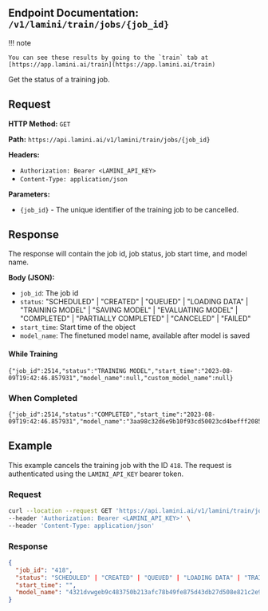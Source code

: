 ## Endpoint Documentation: `/v1/lamini/train/jobs/{job_id}`

!!! note

    You can see these results by going to the `train` tab at [https://app.lamini.ai/train](https://app.lamini.ai/train)

Get the status of a training job.

## Request

**HTTP Method:** `GET`

**Path:** `https://api.lamini.ai/v1/lamini/train/jobs/{job_id}`

**Headers:**

- `Authorization: Bearer <LAMINI_API_KEY>`
- `Content-Type: application/json`

**Parameters:**

- `{job_id}` - The unique identifier of the training job to be cancelled.

## Response

The response will contain the job id, job status, job start time, and model name.

**Body (JSON):**

- `job_id`: The job id
- `status`: "SCHEDULED" | "CREATED" | "QUEUED" | "LOADING DATA" | "TRAINING MODEL" | "SAVING MODEL" | "EVALUATING MODEL" | "COMPLETED" | "PARTIALLY COMPLETED" | "CANCELED" | "FAILED"
- `start_time`: Start time of the object
- `model_name`: The finetuned model name, available after model is saved

#### While Training

```
{"job_id":2514,"status":"TRAINING MODEL","start_time":"2023-08-09T19:42:46.857931","model_name":null,"custom_model_name":null}
```

### When Completed

```
{"job_id":2514,"status":"COMPLETED","start_time":"2023-08-09T19:42:46.857931","model_name":"3aa98c32d6e9b10f93cd50023cd4befff2085705c32adedb73d4dc217592ef78","custom_model_name":""}
```

## Example

This example cancels the training job with the ID `418`. The request is authenticated using the `LAMINI_API_KEY` bearer token.

### Request

```bash
curl --location --request GET 'https://api.lamini.ai/v1/lamini/train/jobs/418' \
--header 'Authorization: Bearer <LAMINI_API_KEY>' \
--header 'Content-Type: application/json'
```

### Response

```json
{
  "job_id": "418",
  "status": "SCHEDULED" | "CREATED" | "QUEUED" | "LOADING DATA" | "TRAINING MODEL" | "SAVING MODEL" | "EVALUATING MODEL" | "COMPLETED" | "CANCELED" | "FAILED",
  "start_time": "",
  "model_name": "4321dvwgeb9c483750b213afc78b49fe875d43db27d508e821c2e92e2701e018",
}
```
